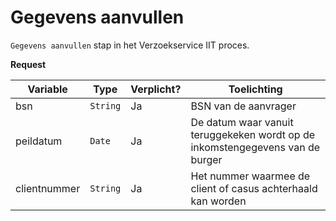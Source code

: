 # Gegevens aanvullen

`Gegevens aanvullen` stap in het Verzoekservice IIT proces.

**Request**

| Variable     | Type     | Verplicht? | Toelichting                                                                   |
|--------------|----------|------------|-------------------------------------------------------------------------------|
| bsn          | `String` | Ja         | BSN van de aanvrager                                                          |
| peildatum    | `Date`   | Ja         | De datum waar vanuit teruggekeken wordt op de inkomstengegevens van de burger |
| clientnummer | `String` | Ja         | Het nummer waarmee de client of casus achterhaald kan worden                  |